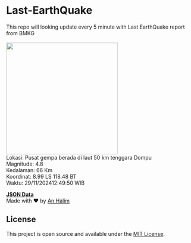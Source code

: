 # Last-EarthQuake
This repo will looking update every 5 minute with Last EarthQuake report from BMKG
<br>
<br>
<img src="https://static.bmkg.go.id/20241129124950.mmi.jpg" width="300"/>
<br>
Lokasi: Pusat gempa berada di laut 50 km tenggara Dompu <br>
Magnitude: 4.8 <br>
Kedalaman: 66 Km <br>
Koordinat: 8.99 LS 118.48 BT <br>
Waktu: 29/11/202412:49:50 WIB <br>

<a href="./data/data.json">**JSON Data**</a>
<br>
Made with ❤️ by <a href="https://github.com/an-halim">An Halim</a>
## License

This project is open source and available under the [MIT License](LICENSE).
